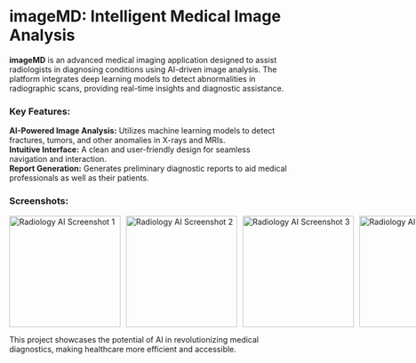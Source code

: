 # **imageMD: Intelligent Medical Image Analysis**  

**imageMD** is an advanced medical imaging application designed to assist radiologists in diagnosing conditions using AI-driven image analysis. The platform integrates deep learning models to detect abnormalities in radiographic scans, providing real-time insights and diagnostic assistance.  

### **Key Features:**  
 **AI-Powered Image Analysis:** Utilizes machine learning models to detect fractures, tumors, and other anomalies in X-rays and MRIs.  
 **Intuitive Interface:** A clean and user-friendly design for seamless navigation and interaction.  
 **Report Generation:** Generates preliminary diagnostic reports to aid medical professionals as well as their patients. 

### **Screenshots:**  
<div style="display: flex; gap: 10px;">
    <img src="https://github.com/Saurish-t/biofreeze/blob/main/IMG_7862.PNG?raw=true" alt="Radiology AI Screenshot 1" width="200">
    <img src="https://github.com/Saurish-t/biofreeze/blob/main/IMG_7863.PNG?raw=true" alt="Radiology AI Screenshot 2" width="200">
    <img src="https://github.com/Saurish-t/biofreeze/blob/main/IMG_7864.PNG?raw=true" alt="Radiology AI Screenshot 3" width="200">
    <img src="https://github.com/Saurish-t/biofreeze/blob/main/IMG_7865.PNG?raw=true" alt="Radiology AI Screenshot 4" width="200">
</div>  

This project showcases the potential of AI in revolutionizing medical diagnostics, making healthcare more efficient and accessible. 
